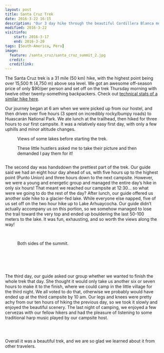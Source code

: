 ```yaml
---
layout: post
title: Santa Cruz Trek
date: 2016-3-22 16:15
description: "Our 3 day hike through the beautiful Cordillera Blanca mountains."
modified: 2016-3-22
visitinfo:
    start: 2016-3-17
    end: 2016-3-20
tags: [South-America, Peru]
image:
  feature: /santa_cruz/santa_cruz_summit_2.jpg
  credit: 
  creditlink: 
---
```


The Santa Cruz trek is a 31 mile (50 km) hike, with the highest point being over 15,500 ft (4,750 m) above sea level. We got an awesome off-season price of only $90/per person and set off on the trek Thursday morning with twelve other twenty-something backpackers. Check out [technical stats of a similar hike here](http://www.wikiloc.com/wikiloc/view.do?id=9744771).

Our journey began at 6 am when we were picked up from our hostel, and then driven over five hours (3 spent on incredibly rocky/bumpy roads) to Huascarán National Park. We ate lunch at the trailhead, then hiked for three hours to our first campsite. It was a relatively easy first day, with only a few uphills and minor altitude changes.
<figure>
    <a href="/images/santa_cruz/lake_before_santa_cruz.jpg"><img src="/images/santa_cruz/lake_before_santa_cruz.jpg" alt=""></a>
    <figcaption>Views of some lakes before starting the trek.</figcaption>
</figure>
<figure>
    <a href="/images/santa_cruz/little_girls.jpg"><img src="/images/santa_cruz/little_girls.jpg" alt=""></a>
    <figcaption>These little hustlers asked me to take their picture and then demanded I pay them for it!</figcaption>
</figure>
<figure>
    <a href="/images/santa_cruz/laura_looking_into_valley.jpg"><img src="/images/santa_cruz/laura_looking_into_valley.jpg" alt=""></a>
</figure>

The second day was handsdown the prettiest part of the trek. Our guide said we had an eight hour day ahead of us, with five hours up to the highest point (Punto Union) and three hours down to the next campsite. However, we were a young and energetic group and managed the entire day’s hike in only six hours! That meant we reached our campsite at 12:30… so what were we going to do the rest of the day? After lunch, our guide offered us another side hike to a glacier-fed lake. While everyone else napped, five of us set off on the two hour hike up to Lake Arhuaycocha. Our guide didn’t actually accompany us on this portion, so we somehow managed to lose the trail toward the very top and ended up bouldering the last 50-100 meters to the lake. It was fun, exhausting, and so worth the views along the way! 
<figure>
    <a href="/images/santa_cruz/reflection.jpg"><img src="/images/santa_cruz/reflection.jpg" alt=""></a>
    <a href="/images/santa_cruz/santa_cruz_lake_before_summit.jpg"><img src="/images/santa_cruz/santa_cruz_lake_before_summit.jpg" alt=""></a>
    <a href="/images/santa_cruz/at_the_top.jpg"><img src="/images/santa_cruz/at_the_top.jpg" alt=""></a>
</figure>
<figure>
    <a href="/images/santa_cruz/santa_cruz_both_sides_of_summit.jpg"><img src="/images/santa_cruz/santa_cruz_both_sides_of_summit.jpg" alt=""></a>
    <figcaption>Both sides of the summit.</figcaption>
</figure>
<figure class="half">
    <a href="/images/santa_cruz/punto_union.jpg"><img src="/images/santa_cruz/punto_union.jpg" alt=""></a>
    <a href="/images/santa_cruz/DSC05630.JPG"><img src="/images/santa_cruz/DSC05630.JPG" alt=""></a>
</figure>
<figure>
    <a href="/images/santa_cruz/almost_at_the_top.jpg"><img src="/images/santa_cruz/almost_at_the_top.jpg" alt=""></a>
</figure>
<figure class="half">
    <a href="/images/santa_cruz/campsite_1.jpg"><img src="/images/santa_cruz/campsite_1.jpg" alt=""></a>
    <a href="/images/santa_cruz/DSC05662.JPG"><img src="/images/santa_cruz/DSC05662.JPG" alt=""></a>
    <a href="/images/santa_cruz/cartwheel.gif"><img src="/images/santa_cruz/cartwheel.gif" alt=""></a>
    <a href="/images/santa_cruz/lake_arhuaycocha.jpg"><img src="/images/santa_cruz/lake_arhuaycocha.jpg" alt=""></a>
</figure>

The third day, our guide asked our group whether we wanted to finish the whole trek that day. She thought it would only take us another six or seven hours to make it to the finish, where we could camp in the little village for the third night. We all voted to do that, otherwise we probably would have ended up at the third campsite by 10 am. Our legs and knees were pretty achy from our ten hours of hiking the previous day, so we took it slowly and enjoyed the beautiful scenery. The last night of camping, we enjoyed a few cervezas with our fellow hikers and had the pleasure of listening to some traditional harp music played by our campsite host. 
<figure>
    <a href="/images/santa_cruz/DSC05712.JPG"><img src="/images/santa_cruz/DSC05712.JPG" alt=""></a>
</figure>
<figure class="half">
    <a href="/images/santa_cruz/drinking_water.jpg"><img src="/images/santa_cruz/drinking_water.jpg" alt=""></a>
    <a href="/images/santa_cruz/DSC05721.JPG"><img src="/images/santa_cruz/DSC05721.JPG" alt=""></a>
    <a href="/images/santa_cruz/DSC05745.JPG"><img src="/images/santa_cruz/DSC05745.JPG" alt=""></a>
    <a href="/images/santa_cruz/DSC05768.JPG"><img src="/images/santa_cruz/DSC05768.JPG" alt=""></a>
    <a href="/images/santa_cruz/finished.jpg"><img src="/images/santa_cruz/finished.jpg" alt=""></a>
    <a href="/images/santa_cruz/harp.jpg"><img src="/images/santa_cruz/harp.jpg" alt=""></a>
</figure>

Overall it was a beautiful trek, and we are so glad we learned about it from other travelers.
